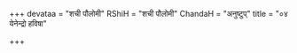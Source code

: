 +++
devataa = "शची पौलोमी"
RShiH = "शची पौलोमी"
ChandaH = "अनुष्टुप्"
title = "०४ येनेन्द्रो हविषा"

+++
